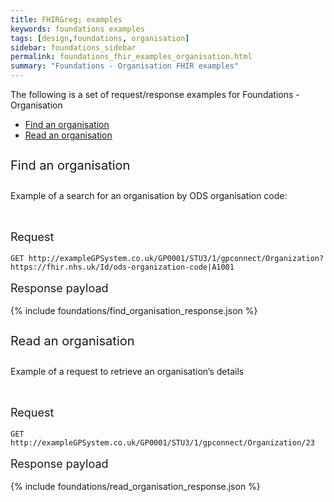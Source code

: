 ```yaml
---
title: FHIR&reg; examples
keywords: foundations examples
tags: [design,foundations, organisation]
sidebar: foundations_sidebar
permalink: foundations_fhir_examples_organisation.html
summary: "Foundations - Organisation FHIR examples"
---
```


The following is a set of request/response examples for Foundations - Organisation

<ul id="profileTabs" class="nav nav-tabs">
    <li class="active"><a class="noCrossRef" href="#example1" data-toggle="tab">Find an organisation</a></li>
    <li><a class="noCrossRef" href="#example2" data-toggle="tab">Read an organisation</a></li>
  <!--    <li><a class="noCrossRef" href="#example3" data-toggle="tab">Example 3</a></li> -->
</ul>
<div class="tab-content">
<div role="tabpanel" class="tab-pane active" id="example1" markdown="1">

<p style="line-height: 2; font-size: 20px">Find an organisation</p>

<p>Example of a search for an organisation by ODS organisation code:</p>

<br/>

<p style="line-height: 1; font-size: 18px">Request</p>

```http
GET http://exampleGPSystem.co.uk/GP0001/STU3/1/gpconnect/Organization?https://fhir.nhs.uk/Id/ods-organization-code|A1001
```

<p style="line-height: 1; font-size: 18px">Response payload</p>

{% include foundations/find_organisation_response.json %}

</div>

<div role="tabpanel" class="tab-pane active" id="example2">

<p style="line-height: 2; font-size: 20px">Read an organisation</p>

<p>Example of a request to retrieve an organisation’s details</p>

<br/>

<p style="line-height: 1; font-size: 18px">Request</p>

<div class="language-http highlighter-rouge"><div class="highlight"><pre class="highlight"><code class="hljs nginx"><span class="err"><span class="hljs-attribute">GET</span> http://exampleGPSystem.co.uk/GP0001/STU3/1/gpconnect/Organization/23</span></code></pre></div>    </div>


<p style="line-height: 1; font-size: 18px">Response payload</p>

{% include foundations/read_organisation_response.json %}



</div>
</div>


